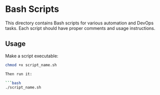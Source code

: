 # Bash Scripts

This directory contains Bash scripts for various automation and DevOps tasks. Each script should have proper comments and usage instructions.

## Usage

Make a script executable:

```bash
chmod +x script_name.sh

Then run it:

```bash
./script_name.sh
